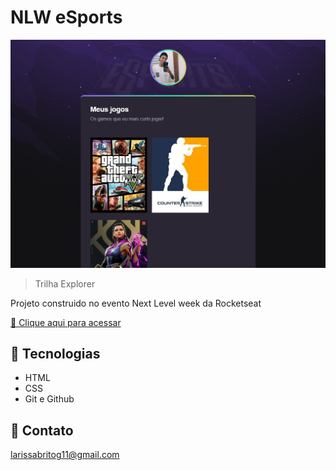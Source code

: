 # NLW eSports

![preview](./.github/preview.png)


>Trilha Explorer


Projeto construido no evento Next Level week da Rocketseat

[🔗 Clique aqui para acessar](https://LarissaBrito-Dev.github.io/NLW-Esports-Explorer/)


## 🔧 Tecnologias

- HTML
- CSS
- Git e Github

## 📧 Contato

larissabritog11@gmail.com